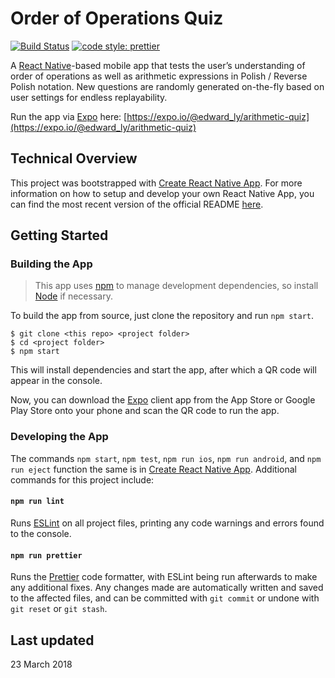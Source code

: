 # Order of Operations Quiz

[![Build Status](https://travis-ci.org/edward-ly/arithmetic-quiz-mobile.svg?branch=develop)](https://travis-ci.org/edward-ly/arithmetic-quiz-mobile) [![code style: prettier](https://img.shields.io/badge/code_style-prettier-ff69b4.svg)](https://github.com/prettier/prettier)

A [React Native](https://facebook.github.io/react-native/)-based mobile app that tests the user’s understanding of order of operations as well as arithmetic expressions in Polish / Reverse Polish notation. New questions are randomly generated on-the-fly based on user settings for endless replayability.

Run the app via [Expo](https://expo.io/) here: [https://expo.io/@edward_ly/arithmetic-quiz](https://expo.io/@edward_ly/arithmetic-quiz)

## Technical Overview

This project was bootstrapped with [Create React Native App](https://github.com/react-community/create-react-native-app). For more information on how to setup and develop your own React Native App, you can find the most recent version of the official README [here](https://github.com/react-community/create-react-native-app/blob/master/README.md).

## Getting Started

### Building the App

> This app uses [npm](https://github.com/npm/npm) to manage development dependencies, so install [Node](https://nodejs.org/en/) if necessary.

To build the app from source, just clone the repository and run `npm start`.

```shell
$ git clone <this repo> <project folder>
$ cd <project folder>
$ npm start
```

This will install dependencies and start the app, after which a QR code will appear in the console.

Now, you can download the [Expo](https://expo.io/) client app from the App Store or Google Play Store onto your phone and scan the QR code to run the app.

### Developing the App

The commands `npm start`, `npm test`, `npm run ios`, `npm run android`, and `npm run eject` function the same is in [Create React Native App](https://github.com/react-community/create-react-native-app/blob/master/README.md#getting-started). Additional commands for this project include:

#### `npm run lint`

Runs [ESLint](https://eslint.org/) on all project files, printing any code warnings and errors found to the console.

#### `npm run prettier`

Runs the [Prettier](https://github.com/prettier/prettier) code formatter, with ESLint being run afterwards to make any additional fixes. Any changes made are automatically written and saved to the affected files, and can be committed with `git commit` or undone with `git reset` or `git stash`.

## Last updated

23 March 2018
